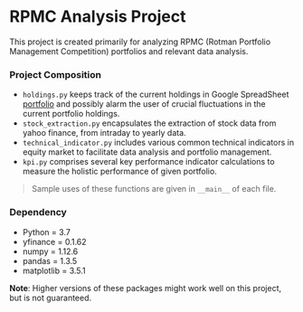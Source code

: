 # RPMC Analysis Project

This project is created primarily for analyzing RPMC 
(Rotman Portfolio Management Competition) portfolios and relevant data analysis.

### Project Composition
- `holdings.py` keeps track of the current holdings in Google SpreadSheet
[portfolio](https://docs.google.com/spreadsheets/d/1hS4vtC7ekVef1fdf1KDb7DbemyOiqfgz3OZ62vxrTNM/edit#gid=0)
and possibly alarm the user of crucial fluctuations in the current
portfolio holdings.
- `stock_extraction.py` encapsulates the extraction of stock data from
yahoo finance, from intraday to yearly data.
- `technical_indicator.py` includes various common technical indicators in equity
market to facilitate data analysis and portfolio management.
- `kpi.py` comprises several key performance indicator calculations
to measure the holistic performance of given portfolio.

> Sample uses of these functions are given in `__main__` of each file.

### Dependency
- Python = 3.7
- yfinance = 0.1.62
- numpy = 1.12.6
- pandas = 1.3.5
- matplotlib = 3.5.1

**Note**: Higher versions of these packages might work well on this project, but is not guaranteed.
